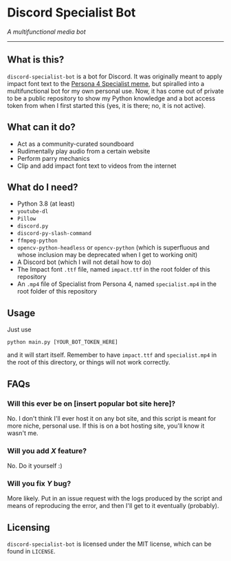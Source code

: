 # Discord Specialist Bot

*A multifunctional media bot*

---

## What is this?
`discord-specialist-bot` is a bot for Discord. It was originally meant to apply impact font text to the [Persona 4 Specialist meme](https://www.youtube.com/watch?v=fTczCpIaLAU), but spiralled into a multifunctional bot for my own personal use. Now, it has come out of private to be a public repository to show my Python knowledge and a bot access token from when I first started this (yes, it is there; no, it is not active).

## What can it do?
- Act as a community-curated soundboard
- Rudimentally play audio from a certain website
- Perform parry mechanics
- Clip and add impact font text to videos from the internet

## What do I need?
- Python 3.8 (at least)
- `youtube-dl`
- `Pillow`
- `discord.py`
- `discord-py-slash-command`
- `ffmpeg-python`
- `opencv-python-headless` or `opencv-python` (which is superfluous and whose inclusion may be deprecated when I get to working onit)
- A Discord bot (which I will not detail how to do)
- The Impact font `.ttf` file, named `impact.ttf` in the root folder of this repository
- An `.mp4` file of Specialist from Persona 4, named `specialist.mp4` in the root folder of this repository

## Usage
Just use

```
python main.py [YOUR_BOT_TOKEN_HERE]
```

and it will start itself. Remember to have `impact.ttf` and `specialist.mp4` in the root of this directory, or things will not work correctly.

## FAQs
### Will this ever be on [insert popular bot site here]?
No. I don't think I'll ever host it on any bot site, and this script is meant for more niche, personal use. If this is on a bot hosting site, you'll know it wasn't me.

### Will you add *X* feature?
No. Do it yourself :)

### Will you fix *Y* bug?
More likely. Put in an issue request with the logs produced by the script and means of reproducing the error, and then I'll get to it eventually (probably).

## Licensing
`discord-specialist-bot` is licensed under the MIT license, which can be found in `LICENSE`.

